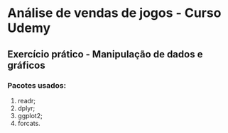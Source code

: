 # Análise de vendas de jogos - Curso Udemy

## Exercício prático - Manipulação de dados e gráficos

### Pacotes usados:

1. readr;
2. dplyr;
3. ggplot2;
4. forcats.
